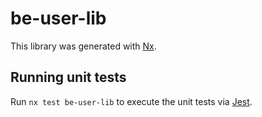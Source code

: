 # be-user-lib

This library was generated with [Nx](https://nx.dev).

## Running unit tests

Run `nx test be-user-lib` to execute the unit tests via [Jest](https://jestjs.io).
